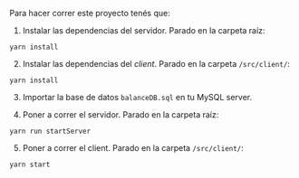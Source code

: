  

Para hacer correr este proyecto tenés que:

1. Instalar las dependencias del servidor. Parado en la carpeta raíz:

```
yarn install
```

2. Instalar las dependencias del *client*. Parado en la carpeta `/src/client/`:

```
yarn install
```

3. Importar la base de datos `balanceDB.sql` en tu MySQL server.

4. Poner a correr el servidor. Parado en la carpeta raíz:

```
yarn run startServer
```

5. Poner a correr el client. Parado en la carpeta `/src/client/`:

```
yarn start
```